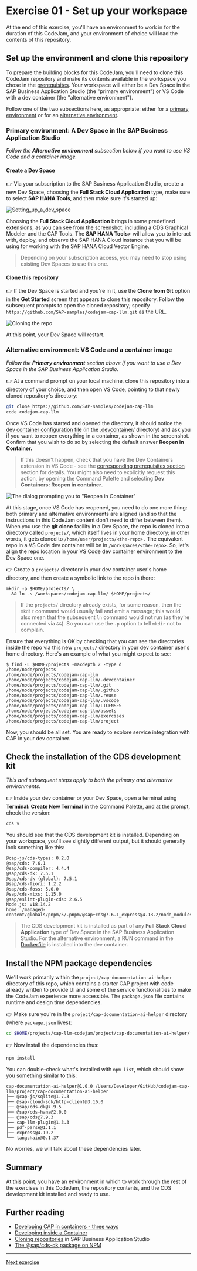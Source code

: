 <link rel="stylesheet" href="../../assets/style.css">

# Exercise 01 - Set up your workspace

At the end of this exercise, you'll have an environment to work in for the duration of this CodeJam, and your environment of choice will load the contents of this repository.

## Set up the environment and clone this repository

To prepare the building blocks for this CodeJam, you'll need to clone this CodeJam repository and make its contents available in the workspace you chose in the [prerequisites](../../prerequisites.md). Your workspace will either be a Dev Space in the SAP Business Application Studio (the "primary environment") or VS Code with a dev container (the "alternative environment").

Follow one of the two subsections here, as appropriate: either for a [primary environment](#primary-environment-a-dev-space-in-the-sap-business-application-studio) or for an [alternative environment](#alternative-environment-vs-code-and-a-container-image).

### Primary environment: A Dev Space in the SAP Business Application Studio

_Follow the <html><b>Alternative environment</b></html> subsection below if you want to use VS Code and a container image._

#### Create a Dev Space

👉 Via your subscription to the SAP Business Application Studio, create a new Dev Space, choosing the <b>Full Stack Cloud Application</b> type, make sure to select <b>SAP HANA Tools</b>, and then make sure it's started up:

![Setting_up_a_dev_space](assets/create-full-stack-cloud-application-dev-space.png)

Choosing the <b>Full Stack Cloud Application</b> brings in some predefined extensions, as you can see from the screenshot, including a CDS Graphical Modeler and the CAP Tools. The <b>SAP HANA Tools</b>> will allow you to interact with, deploy, and observe the SAP HANA Cloud instance that you will be using for working with the SAP HANA Cloud Vector Engine.

> Depending on your subscription access, you may need to stop using existing Dev Spaces to use this one.

#### Clone this repository

👉 If the Dev Space is started and you're in it, use the <b>Clone from Git</b> option in the <b>Get Started</b> screen that appears to clone this repository. Follow the subsequent prompts to open the cloned repository; specify `https://github.com/SAP-samples/codejam-cap-llm.git` as the URL.

![Cloning the repo](assets/clone-the-codejam-repository.png)

At this point, your Dev Space will restart.

### Alternative environment: VS Code and a container image

_Follow the <b>Primary environment</b> section above if you want to use a Dev Space in the SAP Business Application Studio._

👉 At a command prompt on your local machine, clone this repository into a directory of your choice, and then open VS Code, pointing to that newly cloned repository's directory:

```bash
git clone https://github.com/SAP-samples/codejam-cap-llm
code codejam-cap-llm
```

Once VS Code has started and opened the directory, it should notice the [dev container configuration file](../../.devcontainer/devcontainer.json) (in the [.devcontainer/](../../.devcontainer/) directory) and ask you if you want to reopen everything in a container, as shown in the screenshot. Confirm that you wish to do so by selecting the default answer <b>Reopen in Container.</b>

> If this doesn't happen, check that you have the Dev Containers extension in VS Code - see the [corresponding prerequisites section](../../prerequisites.md#alternative-environment-vs-code-with-a-dev-container) section for details. You might also need to explicitly request this action, by opening the Command Palette and selecting <b>Dev Containers: Reopen in container</b>.

![The dialog prompting you to "Reopen in Container"](assets/reopen-in-container.png)

At this stage, once VS Code has reopened, you need to do one more thing: both primary and alternative environments are aligned (and so that the instructions in this CodeJam content don't need to differ between them). When you use the <b>git clone</b> facility in a Dev Space, the repo is cloned into a directory called `projects/`, which itself lives in your home directory; in other words, it gets cloned to `/home/user/projects/<the-repo>.` The equivalent repo in a VS Code dev container will be in `/workspaces/<the-repo>`. So, let's align the repo location in your VS Code dev container environment to the Dev Space one.

👉 Create a `projects/` directory in your dev container user's home directory, and then create a symbolic link to the repo in there:

```shell
mkdir -p $HOME/projects/ \
  && ln -s /workspaces/codejam-cap-llm/ $HOME/projects/
```

> If the `projects/` directory already exists, for some reason, then the `mkdir` command would usually fail and emit a message; this would also mean that the subsequent `ln` command would not run (as they're connected via `&&`). So you can use the `-p` option to tell `mkdir` not to complain.

Ensure that everything is OK by checking that you can see the directories inside the repo via this new `projects/` directory in your dev container user's home directory. Here's an example of what you might expect to see:

```shell
$ find -L $HOME/projects -maxdepth 2 -type d
/home/node/projects
/home/node/projects/codejam-cap-llm
/home/node/projects/codejam-cap-llm/.devcontainer
/home/node/projects/codejam-cap-llm/.git
/home/node/projects/codejam-cap-llm/.github
/home/node/projects/codejam-cap-llm/.reuse
/home/node/projects/codejam-cap-llm/.vscode
/home/node/projects/codejam-cap-llm/LICENSES
/home/node/projects/codejam-cap-llm/assets
/home/node/projects/codejam-cap-llm/exercises
/home/node/projects/codejam-cap-llm/project
```

Now, you should be all set. You are ready to explore service integration with CAP in your dev container.

## Check the installation of the CDS development kit

_This and subsequent steps apply to both the primary and alternative environments._

👉 Inside your dev container or your Dev Space, open a terminal using <b>Terminal: Create New Terminal</b> in the Command Palette, and at the prompt, check the version:

```bash
cds v
```

You should see that the CDS development kit is installed. Depending on your workspace, you'll see slightly different output, but it should generally look something like this:

```text
@cap-js/cds-types: 0.2.0
@sap/cds: 7.6.1
@sap/cds-compiler: 4.4.4
@sap/cds-dk: 7.5.1
@sap/cds-dk (global): 7.5.1
@sap/cds-fiori: 1.2.2
@sap/cds-foss: 5.0.0
@sap/cds-mtxs: 1.15.0
@sap/eslint-plugin-cds: 2.6.5
Node.js: v18.14.2
home: /managed-content/globals/pnpm/5/.pnpm/@sap+cds@7.6.1_express@4.18.2/node_modules/@sap/cds
```

> The CDS development kit is installed as part of any <b>Full Stack Cloud Application</b> type of Dev Space in the SAP Business Application Studio. For the alternative environment, a RUN command in the [Dockerfile](../../.devcontainer/Dockerfile) is installed into the dev container.

## Install the NPM package dependencies

We'll work primarily within the `project/cap-documentation-ai-helper` directory of this repo, which contains a starter CAP project with code already written to provide UI and some of the service functionalities to make the CodeJam experience more accessible. The `package.json` file contains runtime and design time dependencies.

👉 Make sure you're in the `project/cap-documentation-ai-helper` directory (where `package.json` lives):

```bash
cd $HOME/projects/cap-llm-codejam/project/cap-documentation-ai-helper/
```

👉 Now install the dependencies thus:

```bash
npm install
```

You can double-check what's installed with `npm list`, which should show you something similar to this:

```text
cap-documentation-ai-helper@1.0.0 /Users/Developer/GitHub/codejam-cap-llm/project/cap-documentation-ai-helper
├── @cap-js/sqlite@1.7.3
├── @sap-cloud-sdk/http-client@3.16.0
├── @sap/cds-dk@7.9.5
├── @sap/cds-hana@2.0.0
├── @sap/cds@7.9.3
├── cap-llm-plugin@1.3.3
├── pdf-parse@1.1.1
├── express@4.19.2
└── langchain@0.1.37
```

No worries, we will talk about these dependencies later.

## Summary

At this point, you have an environment in which to work through the rest of the exercises in this CodeJam, the repository contents, and the CDS development kit installed and ready to use.

## Further reading

* [Developing CAP in containers - three ways](https://qmacro.org/blog/posts/2024/01/15/developing-cap-in-containers-three-ways/)
* [Developing inside a Container](https://code.visualstudio.com/docs/devcontainers/containers)
* [Cloning repositories](https://help.sap.com/docs/SAP%20Business%20Application%20Studio/9d1db9835307451daa8c930fbd9ab264/7a68bfa7111b44f6b1e78b51e803238c.html) in SAP Business Application Studio
* [The @sap/cds-dk package on NPM](https://www.npmjs.com/package/@sap/cds-dk)

---

[Next exercise](../02-deploy-llm-ailaunchpad/README.md)
